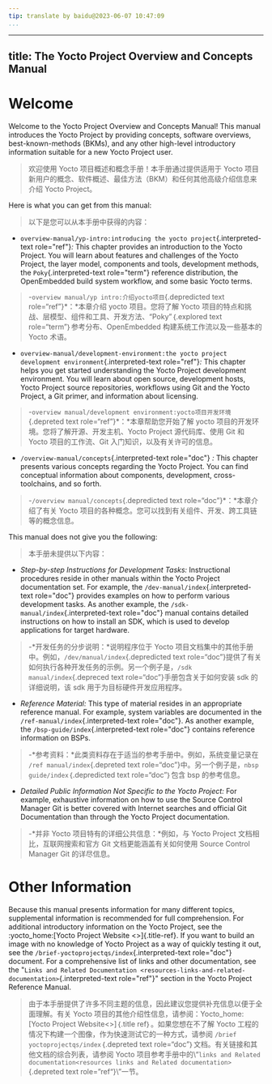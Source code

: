 ```yaml
---
tip: translate by baidu@2023-06-07 10:47:09
...
```

---
title: The Yocto Project Overview and Concepts Manual
-----------------------------------------------------

# Welcome

Welcome to the Yocto Project Overview and Concepts Manual! This manual introduces the Yocto Project by providing concepts, software overviews, best-known-methods (BKMs), and any other high-level introductory information suitable for a new Yocto Project user.

> 欢迎使用 Yocto 项目概述和概念手册！本手册通过提供适用于 Yocto 项目新用户的概念、软件概述、最佳方法（BKM）和任何其他高级介绍信息来介绍 Yocto Project。

Here is what you can get from this manual:

> 以下是您可以从本手册中获得的内容：

- `overview-manual/yp-intro:introducing the yocto project`{.interpreted-text role="ref"}*:* This chapter provides an introduction to the Yocto Project. You will learn about features and challenges of the Yocto Project, the layer model, components and tools, development methods, the `Poky`{.interpreted-text role="term"} reference distribution, the OpenEmbedded build system workflow, and some basic Yocto terms.

> -`overview manual/yp intro:介绍yocto项目`{.depredicted text role=“ref”}*：*本章介绍 yocto 项目。您将了解 Yocto 项目的特点和挑战、层模型、组件和工具、开发方法、“Poky”｛.explored text role=“term”｝参考分布、OpenEmbedded 构建系统工作流以及一些基本的 Yocto 术语。

- `overview-manual/development-environment:the yocto project development environment`{.interpreted-text role="ref"}*:* This chapter helps you get started understanding the Yocto Project development environment. You will learn about open source, development hosts, Yocto Project source repositories, workflows using Git and the Yocto Project, a Git primer, and information about licensing.

> -`overview manual/development environment:yocto项目开发环境`{.depreted text role=“ref”}*：*本章帮助您开始了解 yocto 项目的开发环境。您将了解开源、开发主机、Yocto Project 源代码库、使用 Git 和 Yocto 项目的工作流、Git 入门知识，以及有关许可的信息。

- `/overview-manual/concepts`{.interpreted-text role="doc"} *:* This chapter presents various concepts regarding the Yocto Project. You can find conceptual information about components, development, cross-toolchains, and so forth.

> -`/overview manual/concepts`{.depredicted text role=“doc”}*：*本章介绍了有关 Yocto 项目的各种概念。您可以找到有关组件、开发、跨工具链等的概念信息。

This manual does not give you the following:

> 本手册未提供以下内容：

- *Step-by-step Instructions for Development Tasks:* Instructional procedures reside in other manuals within the Yocto Project documentation set. For example, the `/dev-manual/index`{.interpreted-text role="doc"} provides examples on how to perform various development tasks. As another example, the `/sdk-manual/index`{.interpreted-text role="doc"} manual contains detailed instructions on how to install an SDK, which is used to develop applications for target hardware.

> -*开发任务的分步说明：*说明程序位于 Yocto 项目文档集中的其他手册中。例如，`/dev/manual/index`{.depredicted text role=“doc”}提供了有关如何执行各种开发任务的示例。另一个例子是，`/sdk manual/index`{.depreced text role=“doc”}手册包含关于如何安装 sdk 的详细说明，该 sdk 用于为目标硬件开发应用程序。

- *Reference Material:* This type of material resides in an appropriate reference manual. For example, system variables are documented in the `/ref-manual/index`{.interpreted-text role="doc"}. As another example, the `/bsp-guide/index`{.interpreted-text role="doc"} contains reference information on BSPs.

> -*参考资料：*此类资料存在于适当的参考手册中。例如，系统变量记录在 `/ref manual/index`{.depreted text role=“doc”}中。另一个例子是，`nbsp guide/index`｛.depredicted text role=“doc”｝包含 bsp 的参考信息。

- *Detailed Public Information Not Specific to the Yocto Project:* For example, exhaustive information on how to use the Source Control Manager Git is better covered with Internet searches and official Git Documentation than through the Yocto Project documentation.

> -*并非 Yocto 项目特有的详细公共信息：*例如，与 Yocto Project 文档相比，互联网搜索和官方 Git 文档更能涵盖有关如何使用 Source Control Manager Git 的详尽信息。

# Other Information

Because this manual presents information for many different topics, supplemental information is recommended for full comprehension. For additional introductory information on the Yocto Project, see the :yocto_home:[Yocto Project Website \<\>]{.title-ref}. If you want to build an image with no knowledge of Yocto Project as a way of quickly testing it out, see the `/brief-yoctoprojectqs/index`{.interpreted-text role="doc"} document. For a comprehensive list of links and other documentation, see the \"`Links and Related Documentation <resources-links-and-related-documentation>`{.interpreted-text role="ref"}\" section in the Yocto Project Reference Manual.

> 由于本手册提供了许多不同主题的信息，因此建议您提供补充信息以便于全面理解。有关 Yocto 项目的其他介绍性信息，请参阅：Yocto_home:[Yocto Project Website\<\>]｛.title ref｝。如果您想在不了解 Yocto 工程的情况下构建一个图像，作为快速测试它的一种方式，请参阅 `/brief yoctoprojectqs/index`｛.depreted text role=“doc”｝文档。有关链接和其他文档的综合列表，请参阅 Yocto 项目参考手册中的\“`links and Related documentation<resources links and Related documentation>`{.depreted text role=”ref“}\”一节。
